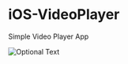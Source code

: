 # iOS-VideoPlayer
Simple Video Player App


![Optional Text](../master/videoPlayer/videoplayer.png) 
